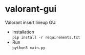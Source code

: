 # valorant-gui
Valorant insert lineup GUI  
  
- Installation  
`pip install -r requirements.txt`
- Run  
`python3 main.py`
